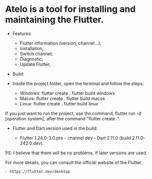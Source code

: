 # Atelo is a tool for installing and maintaining the Flutter.

- Features:

    - Flutter information (version, channel...);
    - Installation;
    - Switch channel;
    - Diagnostic;
    - Update Flutter;

- Build:

 - Inside the project folder, open the terminal and follow the steps:
    - Windows:
        flutter create .
        flutter build windows
    - Macos:
        flutter create .
        flutter build macos
    - Linux:
        flutter create .
        flutter build linux

If you just want to run the project, use the command, flutter run -d [operation system], after the command "flutter create .".

- Flutter and Dart version used in the build:

    - Flutter 1.24.0-3.0.pre - channel dev - Dart 2.11.0 (build 2.11.0-242.0.dev).

PS: I believe that there will be no problems, if later versions are used.

For more details, you can consult the official website of the Flutter.

    - https://flutter.dev/desktop